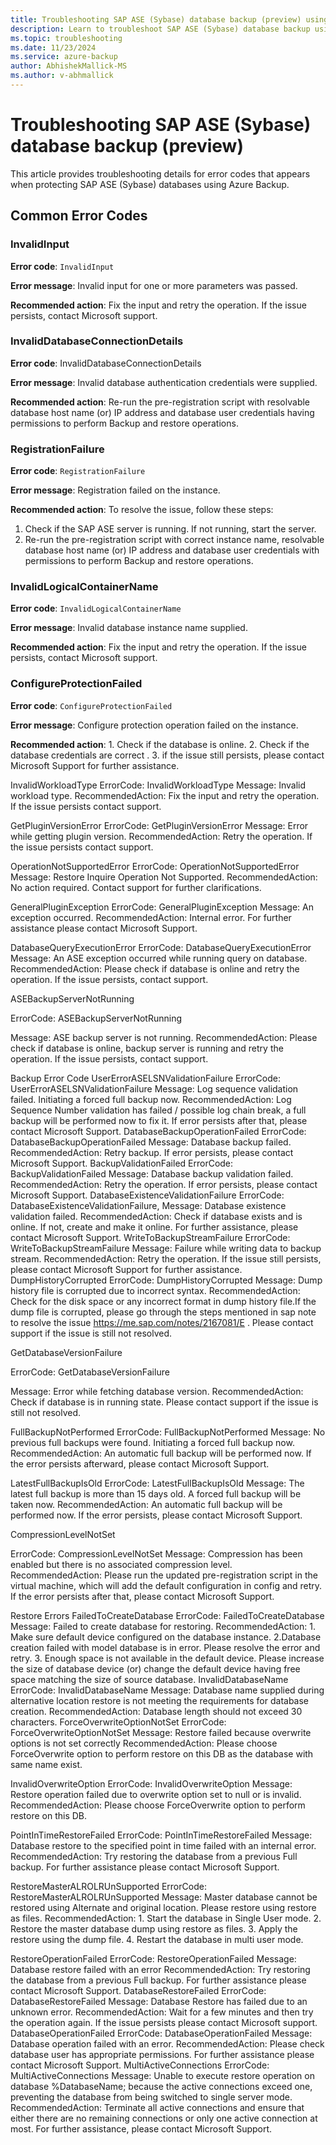 ```yaml
---
title: Troubleshooting SAP ASE (Sybase) database backup (preview) using Azure Backup
description: Learn to troubleshoot SAP ASE (Sybase) database backup using Azure Backup.
ms.topic: troubleshooting
ms.date: 11/23/2024
ms.service: azure-backup
author: AbhishekMallick-MS
ms.author: v-abhmallick
---
```


# Troubleshooting SAP ASE (Sybase) database backup (preview)

This article provides troubleshooting details for error codes that appears when protecting SAP ASE (Sybase) databases using Azure Backup.

## Common Error Codes

### InvalidInput

**Error code**: `InvalidInput`

**Error message**: Invalid input for one or more parameters was passed.

**Recommended action**: Fix the input and retry the operation. If the issue persists, contact Microsoft support.

### InvalidDatabaseConnectionDetails

**Error code**: InvalidDatabaseConnectionDetails

**Error message**: Invalid database authentication credentials were supplied.

**Recommended action**: Re-run the pre-registration script with resolvable database host name (or) IP address and database user credentials having permissions to perform Backup and restore operations.

### RegistrationFailure

**Error code**: `RegistrationFailure`

**Error message**: Registration failed on the instance.

**Recommended action**: To resolve the issue, follow these steps:

1. Check if the SAP ASE server is running. If not running, start the server.
2. Re-run the pre-registration script with correct instance name, resolvable database host name (or) IP address and database user credentials with permissions to perform Backup and restore operations.

### InvalidLogicalContainerName

**Error code**: `InvalidLogicalContainerName`

**Error message**: Invalid database instance name supplied.

**Recommended action**: Fix the input and retry the operation. If the issue persists, contact Microsoft support.

### ConfigureProtectionFailed

**Error code**: `ConfigureProtectionFailed`

**Error message**: Configure protection operation failed on the instance.

**Recommended action**: 1. Check if the database is online. 2. Check if the database  credentials are correct . 3. if the issue still persists,  please contact Microsoft Support for  further assistance.


InvalidWorkloadType
ErrorCode: InvalidWorkloadType
Message: Invalid workload type.
RecommendedAction: Fix the input and retry the operation. If the issue persists contact support.

GetPluginVersionError
 ErrorCode: GetPluginVersionError
 Message: Error while getting plugin version.
 RecommendedAction: Retry the operation. If the issue persists contact support.

OperationNotSupportedError
 ErrorCode: OperationNotSupportedError
 Message: Restore Inquire Operation Not Supported.
 RecommendedAction: No action required. Contact support for further clarifications.

GeneralPluginException
ErrorCode: GeneralPluginException
 Message: An exception occurred.
RecommendedAction: Internal error. For further assistance please contact Microsoft Support.

DatabaseQueryExecutionError
ErrorCode: DatabaseQueryExecutionError
Message: An ASE exception occurred while running query on database.
RecommendedAction: Please check if database is online and retry the operation. If the issue persists, contact support.




ASEBackupServerNotRunning

ErrorCode: ASEBackupServerNotRunning

Message: ASE backup server is not running.
RecommendedAction: Please check if database is online, backup server is running and retry the operation. If the issue persists, contact support. 


Backup Error Code
UserErrorASELSNValidationFailure
ErrorCode: UserErrorASELSNValidationFailure
Message: Log sequence validation failed. Initiating a forced full backup now.
RecommendedAction: Log Sequence Number validation has failed / possible log chain break, a full backup will be performed now to fix it. If error persists after that, please contact Microsoft Support.
DatabaseBackupOperationFailed
ErrorCode: DatabaseBackupOperationFailed
Message: Database backup failed.
RecommendedAction: Retry backup. If error persists, please contact Microsoft Support.
BackupValidationFailed
ErrorCode: BackupValidationFailed
Message: Database backup validation failed.
RecommendedAction: Retry the operation. If error persists, please contact Microsoft Support.
DatabaseExistenceValidationFailure
ErrorCode: DatabaseExistenceValidationFailure,
Message: Database existence validation failed.
RecommendedAction: Check if database exists and is online. If not, create and make it online. For further assistance, please contact Microsoft Support.
WriteToBackupStreamFailure
ErrorCode: WriteToBackupStreamFailure
Message: Failure while writing data to backup stream.
RecommendedAction: Retry the operation. If the issue still persists, please contact Microsoft Support for further assistance.
DumpHistoryCorrupted
ErrorCode: DumpHistoryCorrupted
Message: Dump history file is corrupted due to incorrect syntax.
RecommendedAction: Check for the disk space or any incorrect format in dump history file.If the dump file is corrupted, please go through the steps mentioned in sap note to resolve the issue https://me.sap.com/notes/2167081/E . Please contact support if the issue is still not resolved.

GetDatabaseVersionFailure

ErrorCode: GetDatabaseVersionFailure

Message: Error while fetching database version.
RecommendedAction: Check if database is in running state. Please contact support if the issue is still not resolved.

FullBackupNotPerformed
ErrorCode: FullBackupNotPerformed
Message: No previous full backups were found. Initiating a forced full backup now.
RecommendedAction: An automatic full backup will be performed now. If the error persists afterward, please contact Microsoft Support.

LatestFullBackupIsOld
ErrorCode: LatestFullBackupIsOld
Message: The latest full backup is more than 15 days old. A forced full backup will be taken now.
RecommendedAction: An automatic full backup will be performed now. If the error persists, please contact Microsoft Support.


CompressionLevelNotSet

ErrorCode: CompressionLevelNotSet
Message: Compression has been enabled but there is no associated compression level.
RecommendedAction: Please run the updated pre-registration script in the virtual machine, which will add the default configuration in config and retry. If the error persists after that, please contact Microsoft Support.


Restore Errors
FailedToCreateDatabase
ErrorCode: FailedToCreateDatabase
Message: Failed to create database for restoring.
RecommendedAction: 1. Make sure default device configured on the database instance.
2.Database creation failed with model database is in error. Please resolve the error and retry.
3. Enough space is not available in the default device. Please increase the size of database device (or) change the default device having free space matching the size of source database.
InvalidDatabaseName
ErrorCode: InvalidDatabaseName
Message: Database name supplied during alternative location restore is not meeting the requirements for database creation.
RecommendedAction: Database length should not exceed 30 characters.
 ForceOverwriteOptionNotSet
ErrorCode: ForceOverwriteOptionNotSet
Message: Restore failed because overwrite options is not set correctly
RecommendedAction: Please choose ForceOverwrite option to perform restore on this DB as the database with same name exist.

InvalidOverwriteOption
 ErrorCode: InvalidOverwriteOption
 Message: Restore operation failed due to overwrite option set to null or is invalid.
 RecommendedAction: Please choose ForceOverwrite option to perform restore on this DB.

PointInTimeRestoreFailed
ErrorCode: PointInTimeRestoreFailed
Message: Database restore to the specified point in time failed with an internal error.
RecommendedAction: Try restoring the database from a previous Full backup. For further assistance please contact Microsoft Support.

RestoreMasterALROLRUnSupported
ErrorCode: RestoreMasterALROLRUnSupported
Message: Master database cannot be restored using Alternate and original location. Please restore using restore as files.
RecommendedAction:       1. Start the database in Single User mode.
      2. Restore the master database dump using restore as files.
      3. Apply the restore using the dump file.
      4. Restart the database in multi user mode.


RestoreOperationFailed
ErrorCode: RestoreOperationFailed
Message: Database restore failed with an error
RecommendedAction: Try restoring the database from a previous Full backup. For further assistance please contact Microsoft Support.
DatabaseRestoreFailed
ErrorCode: DatabaseRestoreFailed
Message: Database Restore has failed due to an unknown error.
RecommendedAction: Wait for a few minutes and then try the operation again. If the issue persists please contact Microsoft support.
DatabaseOperationFailed
ErrorCode: DatabaseOperationFailed
Message: Database operation failed with an error.
RecommendedAction: Please check database user has appropriate permissions. For further assistance please contact Microsoft Support.
MultiActiveConnections
ErrorCode: MultiActiveConnections
Message: Unable to execute restore operation on database %DatabaseName; because the active connections exceed one, preventing the database from being switched to single server mode.
RecommendedAction: Terminate all active connections and ensure that either there are no remaining connections or only one active connection at most. For further assistance, please contact Microsoft Support.
    





